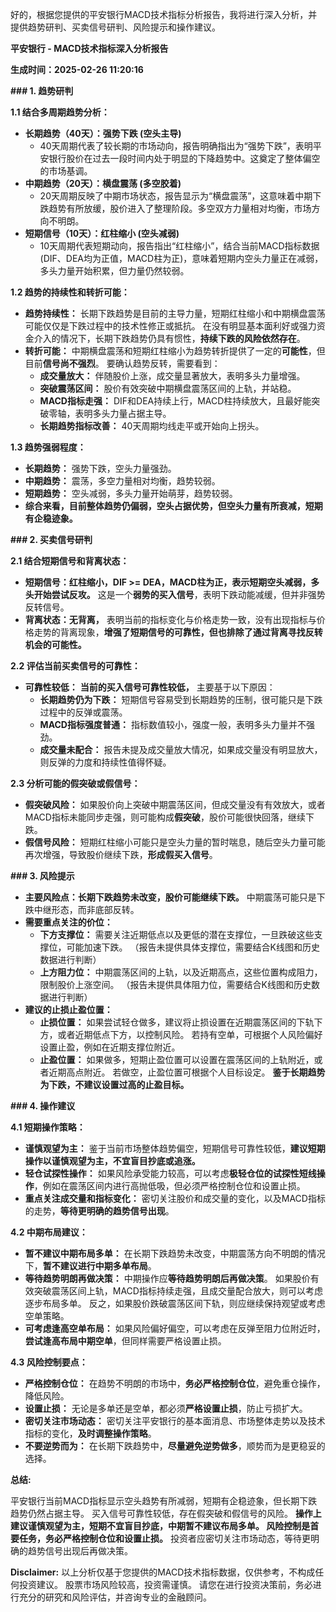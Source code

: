 好的，根据您提供的平安银行MACD技术指标分析报告，我将进行深入分析，并提供趋势研判、买卖信号研判、风险提示和操作建议。

**平安银行 - MACD技术指标深入分析报告**

**生成时间：2025-02-26 11:20:16**

**### 1. 趋势研判**

**1.1 结合多周期趋势分析：**

* **长期趋势（40天）：强势下跌 (空头主导)**
    * 40天周期代表了较长期的市场动向，报告明确指出为“强势下跌”，表明平安银行股价在过去一段时间内处于明显的下降趋势中。这奠定了整体偏空的市场基调。
* **中期趋势（20天）：横盘震荡 (多空胶着)**
    * 20天周期反映了中期市场状态，报告显示为“横盘震荡”，这意味着中期下跌趋势有所放缓，股价进入了整理阶段。多空双方力量相对均衡，市场方向不明朗。
* **短期信号（10天）：红柱缩小 (空头减弱)**
    * 10天周期代表短期动向，报告指出“红柱缩小”，结合当前MACD指标数据 (DIF、DEA均为正值，MACD柱为正)，意味着短期内空头力量正在减弱，多头力量开始积累，但力量仍然较弱。

**1.2 趋势的持续性和转折可能：**

* **趋势持续性：**  长期下跌趋势是目前的主导力量，短期红柱缩小和中期横盘震荡可能仅仅是下跌过程中的技术性修正或抵抗。  在没有明显基本面利好或强力资金介入的情况下，长期下跌趋势仍具有惯性，**持续下跌的风险依然存在**。
* **转折可能：**  中期横盘震荡和短期红柱缩小为趋势转折提供了一定的**可能性**，但目前**信号尚不强烈**。  要确认趋势反转，需要看到：
    * **成交量放大：**  伴随股价上涨，成交量显著放大，表明多头力量增强。
    * **突破震荡区间：**  股价有效突破中期横盘震荡区间的上轨，并站稳。
    * **MACD指标走强：**  DIF和DEA持续上行，MACD柱持续放大，且最好能突破零轴，表明多头力量占据主导。
    * **长期趋势指标改善：**  40天周期均线走平或开始向上拐头。

**1.3 趋势强弱程度：**

* **长期趋势：** 强势下跌，空头力量强劲。
* **中期趋势：** 震荡，多空力量相对均衡，趋势较弱。
* **短期趋势：** 空头减弱，多头力量开始萌芽，趋势较弱。
* **综合来看，目前整体趋势仍偏弱，空头占据优势，但空头力量有所衰减，短期有企稳迹象。**

**### 2. 买卖信号研判**

**2.1 结合短期信号和背离状态：**

* **短期信号：红柱缩小，DIF >= DEA，MACD柱为正，表示短期空头减弱，多头开始尝试反攻。**  这是一个**弱势的买入信号**，表明下跌动能减缓，但并非强势反转信号。
* **背离状态：无背离，**  表明当前的指标变化与价格走势一致，没有出现指标与价格走势的背离现象，**增强了短期信号的可靠性，但也排除了通过背离寻找反转机会的可能性。**

**2.2 评估当前买卖信号的可靠性：**

* **可靠性较低：**  **当前的买入信号可靠性较低，**  主要基于以下原因：
    * **长期趋势仍为下跌：**  短期信号容易受到长期趋势的压制，很可能只是下跌过程中的反弹或震荡。
    * **MACD指标强度普通：**  指标数值较小，强度一般，表明多头力量并不强劲。
    * **成交量未配合：**  报告未提及成交量放大情况，如果成交量没有明显放大，则反弹的力度和持续性值得怀疑。

**2.3 分析可能的假突破或假信号：**

* **假突破风险：**  如果股价向上突破中期震荡区间，但成交量没有有效放大，或者MACD指标未能同步走强，则可能构成**假突破**，股价可能很快回落，继续下跌。
* **假信号风险：**  短期红柱缩小可能只是空头力量的暂时喘息，随后空头力量可能再次增强，导致股价继续下跌，**形成假买入信号**。

**### 3. 风险提示**

* **主要风险点：长期下跌趋势未改变，股价可能继续下跌。**  中期震荡可能只是下跌中继形态，而非底部反转。
* **需要重点关注的价位：**
    * **下方支撑位：**  需要关注近期低点以及更低的潜在支撑位，一旦跌破这些支撑位，可能加速下跌。 （报告未提供具体支撑位，需要结合K线图和历史数据进行判断）
    * **上方阻力位：**  中期震荡区间的上轨，以及近期高点，这些位置构成阻力，限制股价上涨空间。 （报告未提供具体阻力位，需要结合K线图和历史数据进行判断）
* **建议的止损止盈位置：**
    * **止损位置：**  如果尝试轻仓做多，建议将止损设置在近期震荡区间的下轨下方，或者近期低点下方，以控制风险。  若持有空单，可根据个人风险偏好设置止盈，例如在近期支撑位附近。
    * **止盈位置：**  如果做多，短期止盈位置可以设置在震荡区间的上轨附近，或者近期高点附近。  若做空，止盈位置可根据个人目标设定。  **鉴于长期趋势为下跌，不建议设置过高的止盈目标。**

**### 4. 操作建议**

**4.1 短期操作策略：**

* **谨慎观望为主：**  鉴于当前市场整体趋势偏空，短期信号可靠性较低，**建议短期操作以谨慎观望为主，不宜盲目抄底或追涨。**
* **轻仓试探性操作：**  如果风险承受能力较高，可以考虑**极轻仓位的试探性短线操作**，例如在震荡区间内进行高抛低吸，但必须严格控制仓位和设置止损。
* **重点关注成交量和指标变化：**  密切关注股价和成交量的变化，以及MACD指标的走势，**等待更明确的趋势信号出现**。

**4.2 中期布局建议：**

* **暂不建议中期布局多单：**  在长期下跌趋势未改变，中期震荡方向不明朗的情况下，**暂不建议进行中期多单布局**。
* **等待趋势明朗再做决策：**  中期操作应**等待趋势明朗后再做决策**。  如果股价有效突破震荡区间上轨，MACD指标持续走强，且成交量配合放大，则可以考虑逐步布局多单。  反之，如果股价跌破震荡区间下轨，则应继续保持观望或考虑空单策略。
* **可考虑逢高空单布局：**  如果风险偏好偏空，可以考虑在反弹至阻力位附近时，**尝试逢高布局中期空单**，但同样需要严格设置止损。

**4.3 风险控制要点：**

* **严格控制仓位：**  在趋势不明朗的市场中，**务必严格控制仓位**，避免重仓操作，降低风险。
* **设置止损：**  无论是多单还是空单，都必须**严格设置止损**，防止亏损扩大。
* **密切关注市场动态：**  密切关注平安银行的基本面消息、市场整体走势以及技术指标的变化，**及时调整操作策略**。
* **不要逆势而为：**  在长期下跌趋势中，**尽量避免逆势做多**，顺势而为是更稳妥的选择。

**总结:**

平安银行当前MACD指标显示空头趋势有所减弱，短期有企稳迹象，但长期下跌趋势仍然占据主导。  买入信号可靠性较低，存在假突破和假信号的风险。  **操作上建议谨慎观望为主，短期不宜盲目抄底，中期暂不建议布局多单。  风险控制是首要任务，务必严格控制仓位和设置止损。**  投资者应密切关注市场动态，等待更明确的趋势信号出现后再做决策。

**Disclaimer:**  以上分析仅基于您提供的MACD技术指标数据，仅供参考，不构成任何投资建议。 股票市场风险较高，投资需谨慎。 请您在进行投资决策前，务必进行充分的研究和风险评估，并咨询专业的金融顾问。